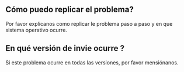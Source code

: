 ## Cómo puedo replicar el problema?

Por favor explicanos como replicar  le problema paso a paso y en que sistema operativo ocurre.

## En qué versión de invie ocurre ?

Si este problema ocurre en todas las versiones, por favor mensiónanos.

